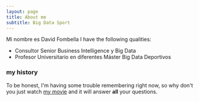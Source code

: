 ```yaml
---
layout: page
title: About me
subtitle: Big Data Sport
---
```


Mi nombre es David Fombella I have the following qualities:

- Consultor Senior Business Intelligence y Big Data
- Profesor Universitario en diferentes Máster Big Data Deportivos



### my history

To be honest, I'm having some trouble remembering right now, so why don't you just watch [my movie](http://en.wikipedia.org/wiki/The_Princess_Bride_%28film%29) and it will answer **all** your questions.
